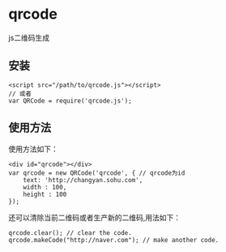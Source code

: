 # qrcode

js二维码生成

## 安装

    <script src="/path/to/qrcode.js"></script>
	// 或者
	var QRCode = require('qrcode.js');

## 使用方法

使用方法如下：

	<div id="qrcode"></div>
	var qrcode = new QRCode('qrcode', { // qrcode为id
		text: 'http://changyan.sohu.com',
		width : 100,
		height : 100
	});

还可以清除当前二维码或者生产新的二维码,用法如下：

	qrcode.clear(); // clear the code.
	qrcode.makeCode("http://naver.com"); // make another code.


